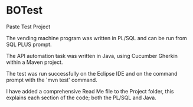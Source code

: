 # BOTest
Paste Test Project

The vending machine program was written in PL/SQL and can be run from SQL PLUS prompt.

The API automation task was written in Java, using Cucumber Gherkin within a Maven project.

The test was run successfully on the Eclipse IDE and on the command prompt with the 'mvn test' command.

I have added a comprehensive Read Me file to the Project folder, this explains each section of the code; both the PL/SQL and Java.
